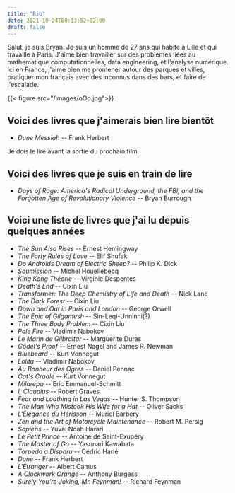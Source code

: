 ```yaml
---
title: "Bio"
date: 2021-10-24T00:13:52+02:00
draft: false
---
```


Salut, je suis Bryan.  Je suis un homme de 27 ans qui habite à Lille et qui travaille à Paris.  J'aime bien travailler sur des problèmes liées au mathematique computationnelles, data engineering, et l'analyse numérique.  Ici en France, j'aime bien me promener autour des parques et villes, pratiquer mon français avec des inconnus dans des bars, et faire de l'escalade.

{{< figure src="/images/oOo.jpg">}}

## Voici des livres que j'aimerais bien lire bientôt 
* *Dune Messiah* -- Frank Herbert

Je dois le lire avant la sortie du prochain film.

## Voici des livres que je suis en train de lire


* *Days of Rage: America's Radical Underground, the FBI, and the Forgotten Age of Revolutionary Violence* -- Bryan Burrough


## Voici une liste de livres que j'ai lu depuis quelques années
* *The Sun Also Rises* -- Ernest Hemingway
* *The Forty Rules of Love* -- Elif Shufak
* *Do Androids Dream of Electric Sheep?* -- Philip K. Dick
* *Soumission* -- Michel Houellebecq
* *King Kong Théorie* -- Virginie Despentes
* *Death's End* -- Cixin Liu
* *Transformer: The Deep Chemistry of Life and Death* -- Nick Lane
* *The Dark Forest* -- Cixin Liu
* *Down and Out in Paris and London* -- George Orwell
* *The Epic of Gilgamesh* -- Sin-Leqi-Unninni(?)
* *The Three Body Problem* -- Cixin Liu
* *Pale Fire* -- Vladimir Nabokov
* *Le Marin de Gilbraltar* -- Marguerite Duras
* *Gödel's Proof* -- Ernest Nagel and James R. Newman
* *Bluebeard* -- Kurt Vonnegut
* *Lolita* -- Vladimir Nabokov
* *Au Bonheur des Ogres* -- Daniel Pennac
* *Cat's Cradle* -- Kurt Vonnegut 
* *Milarepa* -- Eric Emmanuel-Schmitt
* *I, Claudius* -- Robert Graves
* *Fear and Loathing in Las Vegas* -- Hunter S. Thompson
* *The Man Who Mistook His Wife for a Hat* -- Oliver Sacks
* *L'Élegance du Hérisson* -- Muriel Barbery
* *Zen and the Art of Motorcycle Maintenance* -- Robert M. Persig
* *Sapiens* -- Yuval Noah Harari
* *Le Petit Prince* -- Antoine de Saint-Exupéry
* *The Master of Go* -- Yasunari Kawabata
* *Torpedo a Disparu* -- Cédric Harlé
* *Dune* -- Frank Herbert 
* *L'Étranger* -- Albert Camus
* *A Clockwork Orange* -- Anthony Burgess
* *Surely You’re Joking, Mr. Feynman!* -- Richard Feynman
